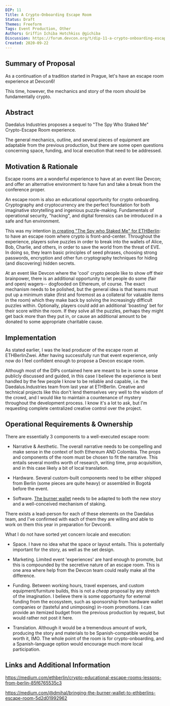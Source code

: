 ```yaml
---
DIP: 11
Title: A Crypto-Onboarding Escape Room
Status: Draft
Themes: Freeform
Tags: Event Production, Other
Authors: Griffin Ichiba Hotchkiss @gichiba
Discussion: https://forum.devcon.org/t/dip-11-a-crypto-onboarding-escape-room/128
Created: 2020-09-22
---
```


## Summary of Proposal

As a continuation of a tradition started in Prague, let's have an escape room experience at Devcon6!

This time, however, the mechanics and story of the room should be fundamentally crypto.

## Abstract

Daedalus Industries proposes a sequel to "The Spy Who Staked Me" Crypto-Escape Room experience.

The general mechanics, outline, and several pieces of equipment are adaptable from the previous production, but there are some open questions concerning space, funding, and local execution that need to be addressed.

## Motivation & Rationale

Escape rooms are a wonderful experience to have at an event like Devcon; and offer an alternative environment to have fun and take a break from the conference proper.

An escape room is also an educational opportunity for crypto onboarding. Cryptography and cryptocurrency are the perfect foundation for both imaginative storytelling and ingenious puzzle-making. Fundamentals of operational security, "hacking", and digital forensics can be introduced in a safe and fun environment.

This was my intention [in creating "The Spy who Staked Me" for ETHBerlin](https://medium.com/ethberlin/crypto-educational-escape-rooms-lessons-from-berlin-85f6765535c3): to have an escape room where crypto is front-and-center. Throughout the experience, players solve puzzles in order to break into the wallets of Alice, Bob, Charlie, and others, in order to save the world from the threat of EVE. In doing so, they learn basic principles of seed phrases, choosing strong passwords, encryption and other fun cryptography techniques for hiding (and discovering) hidden secrets.

At an event like Devcon where the 'cool' crypto people like to show off their brainpower, there is an additional opportunity to let people do some (fair and open) wagers-- dogfooded on Ethereum, of course. The exact mechanism needs to be polished, but the general idea is that teams must put up a minimum stake (first and foremost as a collateral for valuable items in the room) which they make back by solving the increasingly difficult puzzles within. Optionally, players could add an additional 'boasting' bet for their score within the room. If they solve all the puzzles, perhaps they might get back more than they put in, or cause an additional amount to be donated to some appropriate charitable cause.

## Implementation

As stated earlier, I was the lead producer of the escape room at ETHBerlinZwei. After having successfully run that event experience, only now do I feel confident enough to propose a Devcon escape room.

Although most of the DIPs contained here are meant to be in some sense publicly discussed and guided, in this case I believe the experience is best handled by the few people I know to be reliable and capable, i.e. the Daedalus.Industries team from last year at ETHBerlin. Creative and technical projects like this don't lend themselves very well to the wisdom of the crowd, and I would like to maintain a countenance of mystery throughout the development process. I know it's a lot to ask, but I'm requesting complete centralized creative control over the project.

## Operational Requirements & Ownership

There are essentially 3 components to a well-executed escape room:

- Narrative & Aesthetic. The overall narrative needs to be compelling and make sense in the context of both Ethereum AND Colombia. The props and components of the room must be chosen to fit the narrative. This entails several months worth of research, writing time, prop acquisition, and in this case likely a bit of local translation.

- Hardware. Several custom-built components need to be either shipped from Berlin (some pieces are quite heavy) or assembled in Bogotá before the event.

- Software. [The burner wallet](https://medium.com/@dmihal/bringing-the-burner-wallet-to-ethberlins-escape-room-5d2d01992962) needs to be adapted to both the new story and a well-conceived mechanism of staking.

There exists a lead-person for each of these elements on the Daedalus team, and I've confirmed with each of them they are willing and able to work on them this year in preparation for Devcon6.

What I do not have sorted yet concern locale and execution:

- Space. I have no idea what the space or layout entails. This is potentially important for the story, as well as the set design.

- Marketing. Limited event 'experiences' are hard enough to promote, but this is compounded by the secretive nature of an escape room. This is one area where help from the Devcon team could really make all the difference.

- Funding. Between working hours, travel expenses, and custom equipment/furniture builds, this is not a _cheap_ proposal by any stretch of the imagination. I believe there is some opportunity for external funding from the ecosystem, such as sponsorship from hardware wallet companies or (tasteful and unimposing) in-room promotions. I can provide an itemized budget from the previous production by request, but would rather not post it here.

- Translation. Although it would be a tremendous amount of work, producing the story and materials to be Spanish-compatible would be worth it, IMO. The whole point of the room is for crypto-onboarding, and a Spanish-language option would encourage much more local participation.

## Links and Additional Information

https://medium.com/ethberlin/crypto-educational-escape-rooms-lessons-from-berlin-85f6765535c3

https://medium.com/@dmihal/bringing-the-burner-wallet-to-ethberlins-escape-room-5d2d01992962
